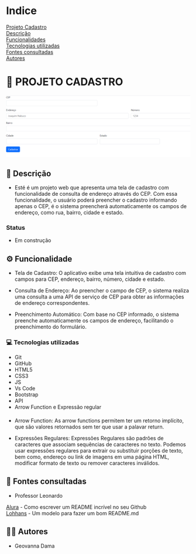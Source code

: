 # Indice

[Projeto Cadastro](#-projeto-cadastro)    
[Descrição](#-descri%C3%A7%C3%A3o)  
[Funcionalidades](#%EF%B8%8F-funcionalidade)   
[Tecnologias utilizadas](#-tecnologias-utilizadas)   
[Fontes consultadas](#-fontes-consultadas)  
[Autores](#-autores)  

# 🚀 PROJETO CADASTRO 
 
![img](img/Captura%20de%20tela%202023-09-22%20094749.png)  

## 📝 Descrição 
- Esté é um projeto web que apresenta uma tela de cadastro com funcionalidade de consulta de endereço através do CEP. Com essa funcionalidade, o usuário poderá preencher o cadastro informando apenas o CEP, é o sistema preencherá automaticamente os campos de endereço, como rua, bairro, cidade e estado.

### Status
- Em construção

## ⚙️ Funcionalidade 

- Tela de Cadastro: O aplicativo exibe uma tela intuitiva de cadastro com campos para CEP, endereço, bairro, número, cidade e estado.

- Consulta de Endereço: Ao preencher o campo de CEP, o sistema realiza uma consulta a uma API de serviço de CEP para obter as informações de endereço correspondentes.   

- Preenchimento Automático: Com base no CEP informado, o sistema preenche automaticamente os campos de endereço, facilitando o preenchimento do formulário.  


### 💻 Tecnologias utilizadas
- Git  
- GitHub  
- HTML5 
- CSS3  
- JS  
- Vs Code  
- Bootstrap
- API
- Arrow Function e Expressão regular

####
- Arrow Function: As arrow functions permitem ter um retorno implícito, que são valores retornados sem ter que usar a palavar return.

- Expressões Regulares: Expressões Regulares são padrões de caracteres que associam sequências de caracteres no texto. Podemos usar expressões regulares para extrair ou substituir porções de texto, bem como, endereço ou link de imagens em uma página HTML, modificar formato de texto ou remover caracteres inválidos.

## 🔎 Fontes consultadas
- Professor Leonardo   

[Alura](https://www.alura.com.br/artigos/escrever-bom-readme) - Como escrever um README incrível no seu Github  
[Lohhans](https://gist.github.com/lohhans/f8da0b147550df3f96914d3797e9fb89) - Um modelo para fazer um bom README.md


## 🙎🏽 Autores 
- Geovanna Dama  
